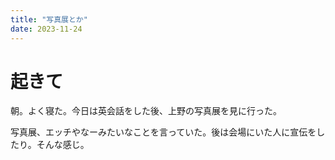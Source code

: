 ```yaml
---
title: "写真展とか"
date: 2023-11-24
---
```


# 起きて
朝。よく寝た。今日は英会話をした後、上野の写真展を見に行った。

写真展、エッチやなーみたいなことを言っていた。後は会場にいた人に宣伝をしたり。そんな感じ。